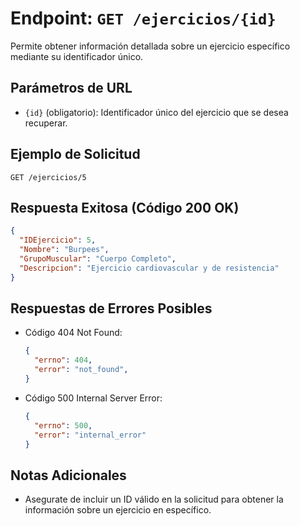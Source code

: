# Endpoint: `GET /ejercicios/{id}`

Permite obtener información detallada sobre un ejercicio específico mediante su identificador único.

## Parámetros de URL
- `{id}` (obligatorio): Identificador único del ejercicio que se desea recuperar.

## Ejemplo de Solicitud
```http
GET /ejercicios/5
```

## Respuesta Exitosa (Código 200 OK)
```json
{
  "IDEjercicio": 5,
  "Nombre": "Burpees",
  "GrupoMuscular": "Cuerpo Completo",
  "Descripcion": "Ejercicio cardiovascular y de resistencia"
}
```

## Respuestas de Errores Posibles
- Código 404 Not Found:

  ```json
  {
    "errno": 404,
    "error": "not_found",
  }
  ```

- Código 500 Internal Server Error:
  ```json
  {
    "errno": 500,
    "error": "internal_error"
  }
  ``` 

## Notas Adicionales

- Asegurate de incluir un ID válido en la solicitud para obtener la información sobre un ejercicio en específico.
